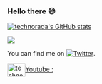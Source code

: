 ### Hello there 😅

<!--
**jaydeepAK/jaydeepAK** is a ✨ _special_ ✨ repository because its `README.md` (this file) appears on your GitHub profile.

Here are some ideas to get you started:

- 🔭 I’m currently working on ...
- 🌱 I’m currently learning ...
- 👯 I’m looking to collaborate on ...
- 🤔 I’m looking for help with ...
- 💬 Ask me about ...
- 📫 How to reach me: ...
- 😄 Pronouns: ...
- ⚡ Fun fact: ...
-->

[![technorada's GitHub stats](https://github-readme-stats.vercel.app/api?username=jaydeepAK)](https://github.com/anuraghazra/github-readme-stats&theme=slateorange)

![](https://img.shields.io/badge/hacker-😊-orange)

<!-- Actual text -->

You can find me on [![Twitter][1.2]][1].

<!-- Icons -->

[1.2]: http://i.imgur.com/wWzX9uB.png (twitter icon without padding)


<!-- Links to your social media accounts -->

[1]: https://twitter.com/technorada1

<p><a href="https://www.youtube.com/c/jaydeepkadam" target="blank"><img align="center" src="https://raw.githubusercontent.com/rahuldkjain/github-profile-readme-generator/master/src/images/icons/Social/youtube.svg" alt="technorada" height="30" width="40" />Youtube :</a>
